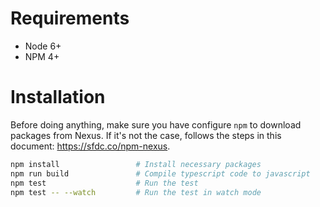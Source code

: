# Requirements

* Node 6+
* NPM 4+

# Installation

Before doing anything, make sure you have configure `npm` to download packages from Nexus. If it's not the case, follows the steps in this document: https://sfdc.co/npm-nexus.

```sh
npm install                 # Install necessary packages
npm run build               # Compile typescript code to javascript
npm test                    # Run the test
npm test -- --watch         # Run the test in watch mode
```
